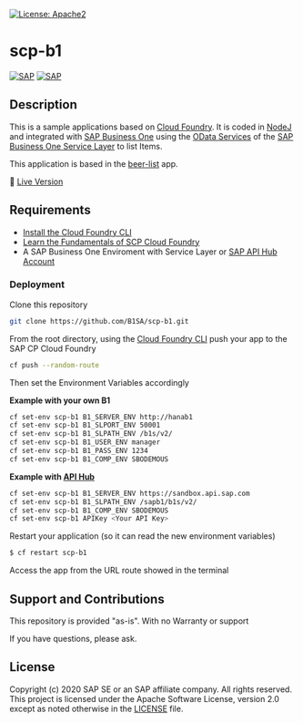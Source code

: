 [![License: Apache2](https://img.shields.io/badge/License-Apache2-green.svg)](https://opensource.org/licenses/Apache-2.0)
# scp-b1
[![SAP](https://i.imgur.com/kkQTp3m.png)](https://cloudplatform.sap.com)
[![SAP](https://i.imgur.com/2iFZdxN.png)](https://cloudplatform.sap.com)

## Description
This is a sample applications based on [Cloud Foundry](https://www.cloudfoundry.org/). It is coded in [NodeJ](https://nodejs.org/en/) and integrated with [SAP Business One](https://www.sap.com/uk/products/business-one.html) using the [OData Services](https://odata.org) of the [SAP Business One Service Layer](https://www.youtube.com/watch?v=zaF_i7x9-s0) to list Items. 

This application is based in the [beer-list](https://github.com/mariantalla/beer-list) app.

🔵 [Live Version](https://scp-b1-boring-puku-zo.cfapps.eu10.hana.ondemand.com)

## Requirements
*  [Install the Cloud Foundry CLI](https://developers.sap.com/tutorials/cp-cf-download-cli.html)
*  [Learn the Fundamentals of SCP Cloud Foundry](https://developers.sap.com/tutorials/cp-cf-fundamentals.html)  
* A SAP Business One Enviroment with Service Layer or [SAP API Hub Account](https://api.sap.com/)

### Deployment
Clone this repository
```sh
git clone https://github.com/B1SA/scp-b1.git
```
From the root directory, using the [Cloud Foundry CLI](https://docs.cloudfoundry.org/cf-cli/install-go-cli.html) push your app to the SAP CP Cloud Foundry
```sh
cf push --random-route
```
Then set the Environment Variables accordingly

**Example with your own B1**
```sh
cf set-env scp-b1 B1_SERVER_ENV http://hanab1
cf set-env scp-b1 B1_SLPORT_ENV 50001
cf set-env scp-b1 B1_SLPATH_ENV /b1s/v2/      
cf set-env scp-b1 B1_USER_ENV manager
cf set-env scp-b1 B1_PASS_ENV 1234
cf set-env scp-b1 B1_COMP_ENV SBODEMOUS
```

**Example with [API Hub](https://api.sap.com/api/Items/resource)**
```sh
cf set-env scp-b1 B1_SERVER_ENV https://sandbox.api.sap.com
cf set-env scp-b1 B1_SLPATH_ENV /sapb1/b1s/v2/     
cf set-env scp-b1 B1_COMP_ENV SBODEMOUS
cf set-env scp-b1 APIKey <Your API Key>
```

Restart your application (so it can read the new environment variables)
```sh
$ cf restart scp-b1
```

Access the app from the URL route showed in the terminal

## Support and Contributions  
This repository is provided "as-is". With no Warranty or support

If you have questions, please ask.

## License
Copyright (c) 2020 SAP SE or an SAP affiliate company. All rights reserved. This project is licensed under the Apache Software License, version 2.0 except as noted otherwise in the [LICENSE](LICENSES/Apache-2.0.txt) file.
